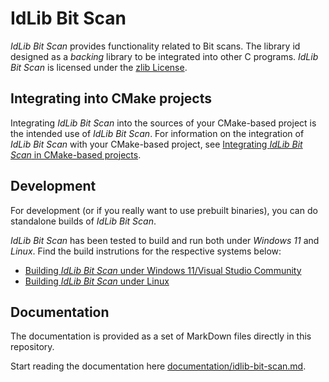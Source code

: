 # IdLib Bit Scan
*IdLib Bit Scan* provides functionality related to Bit scans.
The library id designed as a *backing* library to be integrated into other C programs.
*IdLib Bit Scan* is licensed under the [zlib License](LICENSE).

## Integrating into CMake projects
Integrating *IdLib Bit Scan* into the sources of your CMake-based project is the intended use of *IdLib Bit Scan*.
For information on the integration of *IdLib Bit Scan* with your CMake-based project, see
[Integrating *IdLib Bit Scan* in CMake-based projects](integrating-into-cmake-projects.md).

## Development
For development (or if you really want to use prebuilt binaries), you can do standalone builds of *IdLib Bit Scan*.

*IdLib Bit Scan* has been tested to build and run both under *Windows 11* and *Linux*.
Find the build instrutions for the respective systems below:
- [Building *IdLib Bit Scan* under Windows 11/Visual Studio Community](building-under-windows-11-visual-studio-community-2022.md)
- [Building *IdLib Bit Scan* under Linux](building-under-linux.md)

## Documentation
The documentation is provided as a set of MarkDown files directly in this repository.

Start reading the documentation here [documentation/idlib-bit-scan.md](documentation/idlib-bit-scan.md).
